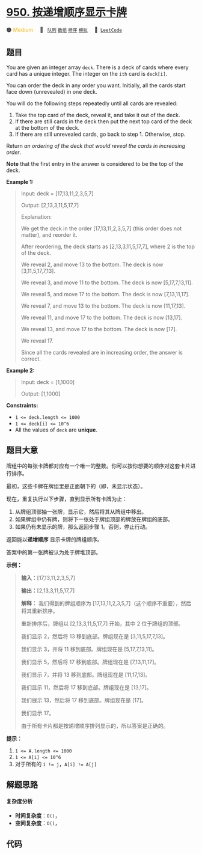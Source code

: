 # [950. 按递增顺序显示卡牌](https://leetcode.com/problems/reveal-cards-in-increasing-order)

🟠 <font color=#ffb800>Medium</font>&emsp; 🔖&ensp; [`队列`](/leetcode-js/outline/tag/queue.md) [`数组`](/leetcode-js/outline/tag/array.md) [`排序`](/leetcode-js/outline/tag/sorting.md) [`模拟`](/leetcode-js/outline/tag/simulation.md)&emsp; 🔗&ensp;[`LeetCode`](https://leetcode.com/problems/reveal-cards-in-increasing-order)

## 题目

You are given an integer array `deck`. There is a deck of cards where every
card has a unique integer. The integer on the `ith` card is `deck[i]`.

You can order the deck in any order you want. Initially, all the cards start
face down (unrevealed) in one deck.

You will do the following steps repeatedly until all cards are revealed:

  1. Take the top card of the deck, reveal it, and take it out of the deck.
  2. If there are still cards in the deck then put the next top card of the deck at the bottom of the deck.
  3. If there are still unrevealed cards, go back to step 1. Otherwise, stop.

Return _an ordering of the deck that would reveal the cards in increasing
order_.

**Note** that the first entry in the answer is considered to be the top of the
deck.



**Example 1:**

> Input: deck = [17,13,11,2,3,5,7]
> 
> Output: [2,13,3,11,5,17,7]
> 
> Explanation: 
> 
> We get the deck in the order [17,13,11,2,3,5,7] (this order does not matter), and reorder it.
> 
> After reordering, the deck starts as [2,13,3,11,5,17,7], where 2 is the top of the deck.
> 
> We reveal 2, and move 13 to the bottom.  The deck is now [3,11,5,17,7,13].
> 
> We reveal 3, and move 11 to the bottom.  The deck is now [5,17,7,13,11].
> 
> We reveal 5, and move 17 to the bottom.  The deck is now [7,13,11,17].
> 
> We reveal 7, and move 13 to the bottom.  The deck is now [11,17,13].
> 
> We reveal 11, and move 17 to the bottom.  The deck is now [13,17].
> 
> We reveal 13, and move 17 to the bottom.  The deck is now [17].
> 
> We reveal 17.
> 
> Since all the cards revealed are in increasing order, the answer is correct.

**Example 2:**

> Input: deck = [1,1000]
> 
> Output: [1,1000]

**Constraints:**

  * `1 <= deck.length <= 1000`
  * `1 <= deck[i] <= 10^6`
  * All the values of `deck` are **unique**.


## 题目大意

牌组中的每张卡牌都对应有一个唯一的整数。你可以按你想要的顺序对这套卡片进行排序。

最初，这些卡牌在牌组里是正面朝下的（即，未显示状态）。

现在，重复执行以下步骤，直到显示所有卡牌为止：

  1. 从牌组顶部抽一张牌，显示它，然后将其从牌组中移出。
  2. 如果牌组中仍有牌，则将下一张处于牌组顶部的牌放在牌组的底部。
  3. 如果仍有未显示的牌，那么返回步骤 1。否则，停止行动。

返回能以**递增顺序** 显示卡牌的牌组顺序。

答案中的第一张牌被认为处于牌堆顶部。



**示例：**

> 
> 
> 
> 
> 
> **输入：**[17,13,11,2,3,5,7]
> 
> **输出：**[2,13,3,11,5,17,7]
> 
> **解释：** 我们得到的牌组顺序为 [17,13,11,2,3,5,7]（这个顺序不重要），然后将其重新排序。
> 
> 重新排序后，牌组以 [2,13,3,11,5,17,7] 开始，其中 2 位于牌组的顶部。
> 
> 我们显示 2，然后将 13 移到底部。牌组现在是 [3,11,5,17,7,13]。
> 
> 我们显示 3，并将 11 移到底部。牌组现在是 [5,17,7,13,11]。
> 
> 我们显示 5，然后将 17 移到底部。牌组现在是 [7,13,11,17]。
> 
> 我们显示 7，并将 13 移到底部。牌组现在是 [11,17,13]。
> 
> 我们显示 11，然后将 17 移到底部。牌组现在是 [13,17]。
> 
> 我们展示 13，然后将 17 移到底部。牌组现在是 [17]。
> 
> 我们显示 17。
> 
> 由于所有卡片都是按递增顺序排列显示的，所以答案是正确的。
> 
> 



**提示：**

  1. `1 <= A.length <= 1000`
  2. `1 <= A[i] <= 10^6`
  3. 对于所有的 `i != j`，`A[i] != A[j]`


## 解题思路

#### 复杂度分析

- **时间复杂度**：`O()`，
- **空间复杂度**：`O()`，

## 代码

```javascript

```